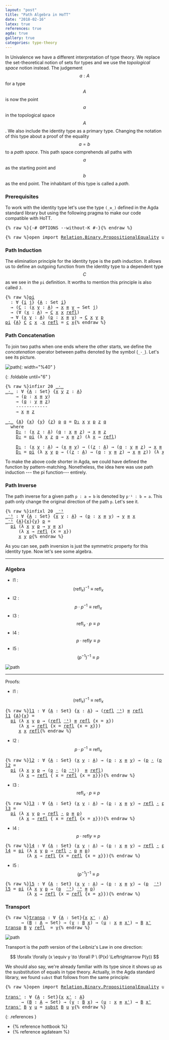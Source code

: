 ```yaml
---
layout: "post"
title: "Path Algebra in HoTT"
date: "2018-02-16"
latex: true
references: true
agda: true
gallery: true
categories: type-theory
---
```


In Univalence we have a different interpretation of type theory. We replace the
set-theoretical notion of sets for types and we use the *topological space*
notion instead. The judgement $$a : A$$ for a type $$A$$ is now the point $$a$$ in the
topological space $$A$$. We also include the identity type as a primary type.
Changing the notation of this type about a proof of the equality $$a = b$$ to a
*path space*. This path space comprehends all paths with $$a$$ as the starting
point and $$b$$ as the end point. The inhabitant of this type is called a *path*.

### Prerequisites

To work with the identity type let's use the type `(_≡_)` defined in
the Agda standard library but using the following pragma to make our code
compatible with HoTT.

<pre class="Agda">{% raw %}<a id="913" class="Symbol">{-#</a> <a id="917" class="Keyword">OPTIONS</a> <a id="925" class="Option">--without-K</a> <a id="937" class="Symbol">#-}</a>{% endraw %}</pre>

<pre class="Agda">{% raw %}<a id="966" class="Keyword">open</a> <a id="971" class="Keyword">import</a> <a id="978" href="https://agda.github.io/agda-stdlib/Relation.Binary.PropositionalEquality.html" class="Module">Relation.Binary.PropositionalEquality</a> <a id="1016" class="Keyword">using</a> <a id="1022" class="Symbol">(</a><a id="1023" href="https://agda.github.io/agda-stdlib/Agda.Builtin.Equality.html#83" class="Datatype Operator">_≡_</a><a id="1026" class="Symbol">;</a> <a id="1028" href="https://agda.github.io/agda-stdlib/Agda.Builtin.Equality.html#140" class="InductiveConstructor">refl</a><a id="1032" class="Symbol">)</a>{% endraw %}</pre>

### Path Induction

The elimination principle for the identity type is the path induction.
It allows us to define an outgoing function from the identity type to
a dependent type $$C$$ as we see in the `pi` definition. It worths to
mention this principle is also called `J`.

<pre class="Agda">{% raw %}<a id="pi"></a><a id="1334" href="{% endraw %}{{ site.baseurl }}{% link _posts/2018-02-16-path-algebra-hott.md %}{% raw %}#1334" class="Function">pi</a>
  <a id="1339" class="Symbol">:</a> <a id="1341" class="Symbol">∀</a> <a id="1343" class="Symbol">{</a><a id="1344" href="{% endraw %}{{ site.baseurl }}{% link _posts/2018-02-16-path-algebra-hott.md %}{% raw %}#1344" class="Bound">i</a> <a id="1346" href="{% endraw %}{{ site.baseurl }}{% link _posts/2018-02-16-path-algebra-hott.md %}{% raw %}#1346" class="Bound">j</a><a id="1347" class="Symbol">}</a> <a id="1349" class="Symbol">{</a><a id="1350" href="{% endraw %}{{ site.baseurl }}{% link _posts/2018-02-16-path-algebra-hott.md %}{% raw %}#1350" class="Bound">A</a> <a id="1352" class="Symbol">:</a> <a id="1354" class="PrimitiveType">Set</a> <a id="1358" href="{% endraw %}{{ site.baseurl }}{% link _posts/2018-02-16-path-algebra-hott.md %}{% raw %}#1344" class="Bound">i</a><a id="1359" class="Symbol">}</a>
  <a id="1363" class="Symbol">→</a> <a id="1365" class="Symbol">(</a><a id="1366" href="{% endraw %}{{ site.baseurl }}{% link _posts/2018-02-16-path-algebra-hott.md %}{% raw %}#1366" class="Bound">C</a> <a id="1368" class="Symbol">:</a> <a id="1370" class="Symbol">(</a><a id="1371" href="{% endraw %}{{ site.baseurl }}{% link _posts/2018-02-16-path-algebra-hott.md %}{% raw %}#1371" class="Bound">x</a> <a id="1373" href="{% endraw %}{{ site.baseurl }}{% link _posts/2018-02-16-path-algebra-hott.md %}{% raw %}#1373" class="Bound">y</a> <a id="1375" class="Symbol">:</a> <a id="1377" href="{% endraw %}{{ site.baseurl }}{% link _posts/2018-02-16-path-algebra-hott.md %}{% raw %}#1350" class="Bound">A</a><a id="1378" class="Symbol">)</a> <a id="1380" class="Symbol">→</a> <a id="1382" href="{% endraw %}{{ site.baseurl }}{% link _posts/2018-02-16-path-algebra-hott.md %}{% raw %}#1371" class="Bound">x</a> <a id="1384" href="https://agda.github.io/agda-stdlib/Agda.Builtin.Equality.html#83" class="Datatype Operator">≡</a> <a id="1386" href="{% endraw %}{{ site.baseurl }}{% link _posts/2018-02-16-path-algebra-hott.md %}{% raw %}#1373" class="Bound">y</a> <a id="1388" class="Symbol">→</a> <a id="1390" class="PrimitiveType">Set</a> <a id="1394" href="{% endraw %}{{ site.baseurl }}{% link _posts/2018-02-16-path-algebra-hott.md %}{% raw %}#1346" class="Bound">j</a><a id="1395" class="Symbol">)</a>
  <a id="1399" class="Symbol">→</a> <a id="1401" class="Symbol">(∀</a> <a id="1404" class="Symbol">(</a><a id="1405" href="{% endraw %}{{ site.baseurl }}{% link _posts/2018-02-16-path-algebra-hott.md %}{% raw %}#1405" class="Bound">x</a> <a id="1407" class="Symbol">:</a> <a id="1409" href="{% endraw %}{{ site.baseurl }}{% link _posts/2018-02-16-path-algebra-hott.md %}{% raw %}#1350" class="Bound">A</a><a id="1410" class="Symbol">)</a> <a id="1412" class="Symbol">→</a> <a id="1414" href="{% endraw %}{{ site.baseurl }}{% link _posts/2018-02-16-path-algebra-hott.md %}{% raw %}#1366" class="Bound">C</a> <a id="1416" href="{% endraw %}{{ site.baseurl }}{% link _posts/2018-02-16-path-algebra-hott.md %}{% raw %}#1405" class="Bound">x</a> <a id="1418" href="{% endraw %}{{ site.baseurl }}{% link _posts/2018-02-16-path-algebra-hott.md %}{% raw %}#1405" class="Bound">x</a> <a id="1420" href="https://agda.github.io/agda-stdlib/Agda.Builtin.Equality.html#140" class="InductiveConstructor">refl</a><a id="1424" class="Symbol">)</a>
  <a id="1428" class="Symbol">→</a> <a id="1430" class="Symbol">∀</a> <a id="1432" class="Symbol">(</a><a id="1433" href="{% endraw %}{{ site.baseurl }}{% link _posts/2018-02-16-path-algebra-hott.md %}{% raw %}#1433" class="Bound">x</a> <a id="1435" href="{% endraw %}{{ site.baseurl }}{% link _posts/2018-02-16-path-algebra-hott.md %}{% raw %}#1435" class="Bound">y</a> <a id="1437" class="Symbol">:</a> <a id="1439" href="{% endraw %}{{ site.baseurl }}{% link _posts/2018-02-16-path-algebra-hott.md %}{% raw %}#1350" class="Bound">A</a><a id="1440" class="Symbol">)</a> <a id="1442" class="Symbol">(</a><a id="1443" href="{% endraw %}{{ site.baseurl }}{% link _posts/2018-02-16-path-algebra-hott.md %}{% raw %}#1443" class="Bound">p</a> <a id="1445" class="Symbol">:</a> <a id="1447" href="{% endraw %}{{ site.baseurl }}{% link _posts/2018-02-16-path-algebra-hott.md %}{% raw %}#1433" class="Bound">x</a> <a id="1449" href="https://agda.github.io/agda-stdlib/Agda.Builtin.Equality.html#83" class="Datatype Operator">≡</a> <a id="1451" href="{% endraw %}{{ site.baseurl }}{% link _posts/2018-02-16-path-algebra-hott.md %}{% raw %}#1435" class="Bound">y</a><a id="1452" class="Symbol">)</a> <a id="1454" class="Symbol">→</a> <a id="1456" href="{% endraw %}{{ site.baseurl }}{% link _posts/2018-02-16-path-algebra-hott.md %}{% raw %}#1366" class="Bound">C</a> <a id="1458" href="{% endraw %}{{ site.baseurl }}{% link _posts/2018-02-16-path-algebra-hott.md %}{% raw %}#1433" class="Bound">x</a> <a id="1460" href="{% endraw %}{{ site.baseurl }}{% link _posts/2018-02-16-path-algebra-hott.md %}{% raw %}#1435" class="Bound">y</a> <a id="1462" href="{% endraw %}{{ site.baseurl }}{% link _posts/2018-02-16-path-algebra-hott.md %}{% raw %}#1443" class="Bound">p</a>
<a id="1464" href="{% endraw %}{{ site.baseurl }}{% link _posts/2018-02-16-path-algebra-hott.md %}{% raw %}#1334" class="Function">pi</a> <a id="1467" class="Symbol">{</a><a id="1468" href="{% endraw %}{{ site.baseurl }}{% link _posts/2018-02-16-path-algebra-hott.md %}{% raw %}#1468" class="Bound">A</a><a id="1469" class="Symbol">}</a> <a id="1471" href="{% endraw %}{{ site.baseurl }}{% link _posts/2018-02-16-path-algebra-hott.md %}{% raw %}#1471" class="Bound">C</a> <a id="1473" href="{% endraw %}{{ site.baseurl }}{% link _posts/2018-02-16-path-algebra-hott.md %}{% raw %}#1473" class="Bound">c</a> <a id="1475" href="{% endraw %}{{ site.baseurl }}{% link _posts/2018-02-16-path-algebra-hott.md %}{% raw %}#1475" class="Bound">x</a> <a id="1477" class="DottedPattern Symbol">.</a><a id="1478" href="{% endraw %}{{ site.baseurl }}{% link _posts/2018-02-16-path-algebra-hott.md %}{% raw %}#1475" class="DottedPattern Bound">x</a> <a id="1480" href="https://agda.github.io/agda-stdlib/Agda.Builtin.Equality.html#140" class="InductiveConstructor">refl</a> <a id="1485" class="Symbol">=</a> <a id="1487" href="{% endraw %}{{ site.baseurl }}{% link _posts/2018-02-16-path-algebra-hott.md %}{% raw %}#1473" class="Bound">c</a> <a id="1489" href="{% endraw %}{{ site.baseurl }}{% link _posts/2018-02-16-path-algebra-hott.md %}{% raw %}#1475" class="Bound">x</a>{% endraw %}</pre>

### Path Concatenation

To join two paths when one ends where the other starts, we
define the _concatenation_ operator between paths denoted by the symbol (`_·_`).
Let's see its picture.

![path](/assets/ipe-images/path-concatenation.png){: width="%40" }

{: .foldable until="6"  }
<pre class="Agda">{% raw %}<a id="1798" class="Keyword">infixr</a> <a id="1805" class="Number">20</a> <a id="1808" href="{% endraw %}{{ site.baseurl }}{% link _posts/2018-02-16-path-algebra-hott.md %}{% raw %}#1812" class="Function Operator">_·_</a>
<a id="_·_"></a><a id="1812" href="{% endraw %}{{ site.baseurl }}{% link _posts/2018-02-16-path-algebra-hott.md %}{% raw %}#1812" class="Function Operator">_·_</a> <a id="1816" class="Symbol">:</a> <a id="1818" class="Symbol">∀</a> <a id="1820" class="Symbol">{</a><a id="1821" href="{% endraw %}{{ site.baseurl }}{% link _posts/2018-02-16-path-algebra-hott.md %}{% raw %}#1821" class="Bound">A</a> <a id="1823" class="Symbol">:</a> <a id="1825" class="PrimitiveType">Set</a><a id="1828" class="Symbol">}</a> <a id="1830" class="Symbol">{</a><a id="1831" href="{% endraw %}{{ site.baseurl }}{% link _posts/2018-02-16-path-algebra-hott.md %}{% raw %}#1831" class="Bound">x</a> <a id="1833" href="{% endraw %}{{ site.baseurl }}{% link _posts/2018-02-16-path-algebra-hott.md %}{% raw %}#1833" class="Bound">y</a> <a id="1835" href="{% endraw %}{{ site.baseurl }}{% link _posts/2018-02-16-path-algebra-hott.md %}{% raw %}#1835" class="Bound">z</a> <a id="1837" class="Symbol">:</a> <a id="1839" href="{% endraw %}{{ site.baseurl }}{% link _posts/2018-02-16-path-algebra-hott.md %}{% raw %}#1821" class="Bound">A</a><a id="1840" class="Symbol">}</a>
    <a id="1846" class="Symbol">→</a> <a id="1848" class="Symbol">(</a><a id="1849" href="{% endraw %}{{ site.baseurl }}{% link _posts/2018-02-16-path-algebra-hott.md %}{% raw %}#1849" class="Bound">p</a> <a id="1851" class="Symbol">:</a> <a id="1853" href="{% endraw %}{{ site.baseurl }}{% link _posts/2018-02-16-path-algebra-hott.md %}{% raw %}#1831" class="Bound">x</a> <a id="1855" href="https://agda.github.io/agda-stdlib/Agda.Builtin.Equality.html#83" class="Datatype Operator">≡</a> <a id="1857" href="{% endraw %}{{ site.baseurl }}{% link _posts/2018-02-16-path-algebra-hott.md %}{% raw %}#1833" class="Bound">y</a><a id="1858" class="Symbol">)</a>
    <a id="1864" class="Symbol">→</a> <a id="1866" class="Symbol">(</a><a id="1867" href="{% endraw %}{{ site.baseurl }}{% link _posts/2018-02-16-path-algebra-hott.md %}{% raw %}#1867" class="Bound">q</a> <a id="1869" class="Symbol">:</a> <a id="1871" href="{% endraw %}{{ site.baseurl }}{% link _posts/2018-02-16-path-algebra-hott.md %}{% raw %}#1833" class="Bound">y</a> <a id="1873" href="https://agda.github.io/agda-stdlib/Agda.Builtin.Equality.html#83" class="Datatype Operator">≡</a> <a id="1875" href="{% endraw %}{{ site.baseurl }}{% link _posts/2018-02-16-path-algebra-hott.md %}{% raw %}#1835" class="Bound">z</a><a id="1876" class="Symbol">)</a>
    <a id="1882" class="Comment">------------</a>
    <a id="1899" class="Symbol">→</a> <a id="1901" href="{% endraw %}{{ site.baseurl }}{% link _posts/2018-02-16-path-algebra-hott.md %}{% raw %}#1831" class="Bound">x</a> <a id="1903" href="https://agda.github.io/agda-stdlib/Agda.Builtin.Equality.html#83" class="Datatype Operator">≡</a> <a id="1905" href="{% endraw %}{{ site.baseurl }}{% link _posts/2018-02-16-path-algebra-hott.md %}{% raw %}#1835" class="Bound">z</a>

<a id="1908" href="{% endraw %}{{ site.baseurl }}{% link _posts/2018-02-16-path-algebra-hott.md %}{% raw %}#1812" class="Function Operator">_·_</a> <a id="1912" class="Symbol">{</a><a id="1913" href="{% endraw %}{{ site.baseurl }}{% link _posts/2018-02-16-path-algebra-hott.md %}{% raw %}#1913" class="Bound">A</a><a id="1914" class="Symbol">}</a> <a id="1916" class="Symbol">{</a><a id="1917" href="{% endraw %}{{ site.baseurl }}{% link _posts/2018-02-16-path-algebra-hott.md %}{% raw %}#1917" class="Bound">x</a><a id="1918" class="Symbol">}</a> <a id="1920" class="Symbol">{</a><a id="1921" href="{% endraw %}{{ site.baseurl }}{% link _posts/2018-02-16-path-algebra-hott.md %}{% raw %}#1921" class="Bound">y</a><a id="1922" class="Symbol">}</a> <a id="1924" class="Symbol">{</a><a id="1925" href="{% endraw %}{{ site.baseurl }}{% link _posts/2018-02-16-path-algebra-hott.md %}{% raw %}#1925" class="Bound">z</a><a id="1926" class="Symbol">}</a> <a id="1928" href="{% endraw %}{{ site.baseurl }}{% link _posts/2018-02-16-path-algebra-hott.md %}{% raw %}#1928" class="Bound">p</a> <a id="1930" href="{% endraw %}{{ site.baseurl }}{% link _posts/2018-02-16-path-algebra-hott.md %}{% raw %}#1930" class="Bound">q</a> <a id="1932" class="Symbol">=</a> <a id="1934" href="{% endraw %}{{ site.baseurl }}{% link _posts/2018-02-16-path-algebra-hott.md %}{% raw %}#2042" class="Function">D₁</a> <a id="1937" href="{% endraw %}{{ site.baseurl }}{% link _posts/2018-02-16-path-algebra-hott.md %}{% raw %}#1917" class="Bound">x</a> <a id="1939" href="{% endraw %}{{ site.baseurl }}{% link _posts/2018-02-16-path-algebra-hott.md %}{% raw %}#1921" class="Bound">y</a> <a id="1941" href="{% endraw %}{{ site.baseurl }}{% link _posts/2018-02-16-path-algebra-hott.md %}{% raw %}#1928" class="Bound">p</a> <a id="1943" href="{% endraw %}{{ site.baseurl }}{% link _posts/2018-02-16-path-algebra-hott.md %}{% raw %}#1925" class="Bound">z</a> <a id="1945" href="{% endraw %}{{ site.baseurl }}{% link _posts/2018-02-16-path-algebra-hott.md %}{% raw %}#1930" class="Bound">q</a>
  <a id="1949" class="Keyword">where</a>
    <a id="1959" href="{% endraw %}{{ site.baseurl }}{% link _posts/2018-02-16-path-algebra-hott.md %}{% raw %}#1959" class="Function">D₂</a> <a id="1962" class="Symbol">:</a> <a id="1964" class="Symbol">(</a><a id="1965" href="{% endraw %}{{ site.baseurl }}{% link _posts/2018-02-16-path-algebra-hott.md %}{% raw %}#1965" class="Bound">x</a> <a id="1967" href="{% endraw %}{{ site.baseurl }}{% link _posts/2018-02-16-path-algebra-hott.md %}{% raw %}#1967" class="Bound">z</a> <a id="1969" class="Symbol">:</a> <a id="1971" href="{% endraw %}{{ site.baseurl }}{% link _posts/2018-02-16-path-algebra-hott.md %}{% raw %}#1913" class="Bound">A</a><a id="1972" class="Symbol">)</a> <a id="1974" class="Symbol">(</a><a id="1975" href="{% endraw %}{{ site.baseurl }}{% link _posts/2018-02-16-path-algebra-hott.md %}{% raw %}#1975" class="Bound">q</a> <a id="1977" class="Symbol">:</a> <a id="1979" href="{% endraw %}{{ site.baseurl }}{% link _posts/2018-02-16-path-algebra-hott.md %}{% raw %}#1965" class="Bound">x</a> <a id="1981" href="https://agda.github.io/agda-stdlib/Agda.Builtin.Equality.html#83" class="Datatype Operator">≡</a> <a id="1983" href="{% endraw %}{{ site.baseurl }}{% link _posts/2018-02-16-path-algebra-hott.md %}{% raw %}#1967" class="Bound">z</a><a id="1984" class="Symbol">)</a> <a id="1986" class="Symbol">→</a> <a id="1988" href="{% endraw %}{{ site.baseurl }}{% link _posts/2018-02-16-path-algebra-hott.md %}{% raw %}#1965" class="Bound">x</a> <a id="1990" href="https://agda.github.io/agda-stdlib/Agda.Builtin.Equality.html#83" class="Datatype Operator">≡</a> <a id="1992" href="{% endraw %}{{ site.baseurl }}{% link _posts/2018-02-16-path-algebra-hott.md %}{% raw %}#1967" class="Bound">z</a>
    <a id="1998" href="{% endraw %}{{ site.baseurl }}{% link _posts/2018-02-16-path-algebra-hott.md %}{% raw %}#1959" class="Function">D₂</a> <a id="2001" class="Symbol">=</a> <a id="2003" href="{% endraw %}{{ site.baseurl }}{% link _posts/2018-02-16-path-algebra-hott.md %}{% raw %}#1334" class="Function">pi</a> <a id="2006" class="Symbol">(λ</a> <a id="2009" href="{% endraw %}{{ site.baseurl }}{% link _posts/2018-02-16-path-algebra-hott.md %}{% raw %}#2009" class="Bound">x</a> <a id="2011" href="{% endraw %}{{ site.baseurl }}{% link _posts/2018-02-16-path-algebra-hott.md %}{% raw %}#2011" class="Bound">z</a> <a id="2013" href="{% endraw %}{{ site.baseurl }}{% link _posts/2018-02-16-path-algebra-hott.md %}{% raw %}#2013" class="Bound">q</a> <a id="2015" class="Symbol">→</a> <a id="2017" href="{% endraw %}{{ site.baseurl }}{% link _posts/2018-02-16-path-algebra-hott.md %}{% raw %}#2009" class="Bound">x</a> <a id="2019" href="https://agda.github.io/agda-stdlib/Agda.Builtin.Equality.html#83" class="Datatype Operator">≡</a> <a id="2021" href="{% endraw %}{{ site.baseurl }}{% link _posts/2018-02-16-path-algebra-hott.md %}{% raw %}#2011" class="Bound">z</a><a id="2022" class="Symbol">)</a> <a id="2024" class="Symbol">(λ</a> <a id="2027" href="{% endraw %}{{ site.baseurl }}{% link _posts/2018-02-16-path-algebra-hott.md %}{% raw %}#2027" class="Bound">x</a> <a id="2029" class="Symbol">→</a> <a id="2031" href="https://agda.github.io/agda-stdlib/Agda.Builtin.Equality.html#140" class="InductiveConstructor">refl</a><a id="2035" class="Symbol">)</a>

    <a id="2042" href="{% endraw %}{{ site.baseurl }}{% link _posts/2018-02-16-path-algebra-hott.md %}{% raw %}#2042" class="Function">D₁</a> <a id="2045" class="Symbol">:</a> <a id="2047" class="Symbol">(</a><a id="2048" href="{% endraw %}{{ site.baseurl }}{% link _posts/2018-02-16-path-algebra-hott.md %}{% raw %}#2048" class="Bound">x</a> <a id="2050" href="{% endraw %}{{ site.baseurl }}{% link _posts/2018-02-16-path-algebra-hott.md %}{% raw %}#2050" class="Bound">y</a> <a id="2052" class="Symbol">:</a> <a id="2054" href="{% endraw %}{{ site.baseurl }}{% link _posts/2018-02-16-path-algebra-hott.md %}{% raw %}#1913" class="Bound">A</a><a id="2055" class="Symbol">)</a> <a id="2057" class="Symbol">→</a> <a id="2059" class="Symbol">(</a><a id="2060" href="{% endraw %}{{ site.baseurl }}{% link _posts/2018-02-16-path-algebra-hott.md %}{% raw %}#2048" class="Bound">x</a> <a id="2062" href="https://agda.github.io/agda-stdlib/Agda.Builtin.Equality.html#83" class="Datatype Operator">≡</a> <a id="2064" href="{% endraw %}{{ site.baseurl }}{% link _posts/2018-02-16-path-algebra-hott.md %}{% raw %}#2050" class="Bound">y</a><a id="2065" class="Symbol">)</a> <a id="2067" class="Symbol">→</a> <a id="2069" class="Symbol">((</a><a id="2071" href="{% endraw %}{{ site.baseurl }}{% link _posts/2018-02-16-path-algebra-hott.md %}{% raw %}#2071" class="Bound">z</a> <a id="2073" class="Symbol">:</a> <a id="2075" href="{% endraw %}{{ site.baseurl }}{% link _posts/2018-02-16-path-algebra-hott.md %}{% raw %}#1913" class="Bound">A</a><a id="2076" class="Symbol">)</a> <a id="2078" class="Symbol">→</a> <a id="2080" class="Symbol">(</a><a id="2081" href="{% endraw %}{{ site.baseurl }}{% link _posts/2018-02-16-path-algebra-hott.md %}{% raw %}#2081" class="Bound">q</a> <a id="2083" class="Symbol">:</a> <a id="2085" href="{% endraw %}{{ site.baseurl }}{% link _posts/2018-02-16-path-algebra-hott.md %}{% raw %}#2050" class="Bound">y</a> <a id="2087" href="https://agda.github.io/agda-stdlib/Agda.Builtin.Equality.html#83" class="Datatype Operator">≡</a> <a id="2089" href="{% endraw %}{{ site.baseurl }}{% link _posts/2018-02-16-path-algebra-hott.md %}{% raw %}#2071" class="Bound">z</a><a id="2090" class="Symbol">)</a> <a id="2092" class="Symbol">→</a> <a id="2094" href="{% endraw %}{{ site.baseurl }}{% link _posts/2018-02-16-path-algebra-hott.md %}{% raw %}#2048" class="Bound">x</a> <a id="2096" href="https://agda.github.io/agda-stdlib/Agda.Builtin.Equality.html#83" class="Datatype Operator">≡</a> <a id="2098" href="{% endraw %}{{ site.baseurl }}{% link _posts/2018-02-16-path-algebra-hott.md %}{% raw %}#2071" class="Bound">z</a><a id="2099" class="Symbol">)</a>
    <a id="2105" href="{% endraw %}{{ site.baseurl }}{% link _posts/2018-02-16-path-algebra-hott.md %}{% raw %}#2042" class="Function">D₁</a> <a id="2108" class="Symbol">=</a> <a id="2110" href="{% endraw %}{{ site.baseurl }}{% link _posts/2018-02-16-path-algebra-hott.md %}{% raw %}#1334" class="Function">pi</a> <a id="2113" class="Symbol">(λ</a> <a id="2116" href="{% endraw %}{{ site.baseurl }}{% link _posts/2018-02-16-path-algebra-hott.md %}{% raw %}#2116" class="Bound">x</a> <a id="2118" href="{% endraw %}{{ site.baseurl }}{% link _posts/2018-02-16-path-algebra-hott.md %}{% raw %}#2118" class="Bound">y</a> <a id="2120" href="{% endraw %}{{ site.baseurl }}{% link _posts/2018-02-16-path-algebra-hott.md %}{% raw %}#2120" class="Bound">p</a> <a id="2122" class="Symbol">→</a> <a id="2124" class="Symbol">((</a><a id="2126" href="{% endraw %}{{ site.baseurl }}{% link _posts/2018-02-16-path-algebra-hott.md %}{% raw %}#2126" class="Bound">z</a> <a id="2128" class="Symbol">:</a> <a id="2130" href="{% endraw %}{{ site.baseurl }}{% link _posts/2018-02-16-path-algebra-hott.md %}{% raw %}#1913" class="Bound">A</a><a id="2131" class="Symbol">)</a> <a id="2133" class="Symbol">→</a> <a id="2135" class="Symbol">(</a><a id="2136" href="{% endraw %}{{ site.baseurl }}{% link _posts/2018-02-16-path-algebra-hott.md %}{% raw %}#2136" class="Bound">q</a> <a id="2138" class="Symbol">:</a> <a id="2140" href="{% endraw %}{{ site.baseurl }}{% link _posts/2018-02-16-path-algebra-hott.md %}{% raw %}#2118" class="Bound">y</a> <a id="2142" href="https://agda.github.io/agda-stdlib/Agda.Builtin.Equality.html#83" class="Datatype Operator">≡</a> <a id="2144" href="{% endraw %}{{ site.baseurl }}{% link _posts/2018-02-16-path-algebra-hott.md %}{% raw %}#2126" class="Bound">z</a><a id="2145" class="Symbol">)</a> <a id="2147" class="Symbol">→</a> <a id="2149" href="{% endraw %}{{ site.baseurl }}{% link _posts/2018-02-16-path-algebra-hott.md %}{% raw %}#2116" class="Bound">x</a> <a id="2151" href="https://agda.github.io/agda-stdlib/Agda.Builtin.Equality.html#83" class="Datatype Operator">≡</a> <a id="2153" href="{% endraw %}{{ site.baseurl }}{% link _posts/2018-02-16-path-algebra-hott.md %}{% raw %}#2126" class="Bound">z</a><a id="2154" class="Symbol">))</a> <a id="2157" class="Symbol">(λ</a> <a id="2160" href="{% endraw %}{{ site.baseurl }}{% link _posts/2018-02-16-path-algebra-hott.md %}{% raw %}#2160" class="Bound">x</a> <a id="2162" class="Symbol">→</a> <a id="2164" href="{% endraw %}{{ site.baseurl }}{% link _posts/2018-02-16-path-algebra-hott.md %}{% raw %}#1959" class="Function">D₂</a> <a id="2167" href="{% endraw %}{{ site.baseurl }}{% link _posts/2018-02-16-path-algebra-hott.md %}{% raw %}#2160" class="Bound">x</a><a id="2168" class="Symbol">)</a>{% endraw %}</pre>

To make the above code shorter in Agda, we could have defined the function by
pattern-matching. Nonetheless, the idea here was use path induction --- the pi
function--- entirely.

### Path Inverse

The path inverse for a given path `p : a = b` is denoted by `p⁻¹ : b = a`.
This path only change the original direction of the path `p`. Let's see it.

<pre class="Agda">{% raw %}<a id="2545" class="Keyword">infixl</a> <a id="2552" class="Number">20</a> <a id="2555" href="{% endraw %}{{ site.baseurl }}{% link _posts/2018-02-16-path-algebra-hott.md %}{% raw %}#2559" class="Function Operator">_⁻¹</a>
<a id="_⁻¹"></a><a id="2559" href="{% endraw %}{{ site.baseurl }}{% link _posts/2018-02-16-path-algebra-hott.md %}{% raw %}#2559" class="Function Operator">_⁻¹</a> <a id="2563" class="Symbol">:</a> <a id="2565" class="Symbol">∀</a> <a id="2567" class="Symbol">{</a><a id="2568" href="{% endraw %}{{ site.baseurl }}{% link _posts/2018-02-16-path-algebra-hott.md %}{% raw %}#2568" class="Bound">A</a> <a id="2570" class="Symbol">:</a> <a id="2572" class="PrimitiveType">Set</a><a id="2575" class="Symbol">}</a> <a id="2577" class="Symbol">{</a><a id="2578" href="{% endraw %}{{ site.baseurl }}{% link _posts/2018-02-16-path-algebra-hott.md %}{% raw %}#2578" class="Bound">x</a> <a id="2580" href="{% endraw %}{{ site.baseurl }}{% link _posts/2018-02-16-path-algebra-hott.md %}{% raw %}#2580" class="Bound">y</a> <a id="2582" class="Symbol">:</a> <a id="2584" href="{% endraw %}{{ site.baseurl }}{% link _posts/2018-02-16-path-algebra-hott.md %}{% raw %}#2568" class="Bound">A</a><a id="2585" class="Symbol">}</a> <a id="2587" class="Symbol">→</a> <a id="2589" class="Symbol">(</a><a id="2590" href="{% endraw %}{{ site.baseurl }}{% link _posts/2018-02-16-path-algebra-hott.md %}{% raw %}#2590" class="Bound">p</a> <a id="2592" class="Symbol">:</a> <a id="2594" href="{% endraw %}{{ site.baseurl }}{% link _posts/2018-02-16-path-algebra-hott.md %}{% raw %}#2578" class="Bound">x</a> <a id="2596" href="https://agda.github.io/agda-stdlib/Agda.Builtin.Equality.html#83" class="Datatype Operator">≡</a> <a id="2598" href="{% endraw %}{{ site.baseurl }}{% link _posts/2018-02-16-path-algebra-hott.md %}{% raw %}#2580" class="Bound">y</a><a id="2599" class="Symbol">)</a> <a id="2601" class="Symbol">→</a> <a id="2603" href="{% endraw %}{{ site.baseurl }}{% link _posts/2018-02-16-path-algebra-hott.md %}{% raw %}#2580" class="Bound">y</a> <a id="2605" href="https://agda.github.io/agda-stdlib/Agda.Builtin.Equality.html#83" class="Datatype Operator">≡</a> <a id="2607" href="{% endraw %}{{ site.baseurl }}{% link _posts/2018-02-16-path-algebra-hott.md %}{% raw %}#2578" class="Bound">x</a>
<a id="2609" href="{% endraw %}{{ site.baseurl }}{% link _posts/2018-02-16-path-algebra-hott.md %}{% raw %}#2559" class="Function Operator">_⁻¹</a> <a id="2613" class="Symbol">{</a><a id="2614" href="{% endraw %}{{ site.baseurl }}{% link _posts/2018-02-16-path-algebra-hott.md %}{% raw %}#2614" class="Bound">A</a><a id="2615" class="Symbol">}{</a><a id="2617" href="{% endraw %}{{ site.baseurl }}{% link _posts/2018-02-16-path-algebra-hott.md %}{% raw %}#2617" class="Bound">x</a><a id="2618" class="Symbol">}{</a><a id="2620" href="{% endraw %}{{ site.baseurl }}{% link _posts/2018-02-16-path-algebra-hott.md %}{% raw %}#2620" class="Bound">y</a><a id="2621" class="Symbol">}</a> <a id="2623" href="{% endraw %}{{ site.baseurl }}{% link _posts/2018-02-16-path-algebra-hott.md %}{% raw %}#2623" class="Bound">p</a> <a id="2625" class="Symbol">=</a>
  <a id="2629" href="{% endraw %}{{ site.baseurl }}{% link _posts/2018-02-16-path-algebra-hott.md %}{% raw %}#1334" class="Function">pi</a> <a id="2632" class="Symbol">(λ</a> <a id="2635" href="{% endraw %}{{ site.baseurl }}{% link _posts/2018-02-16-path-algebra-hott.md %}{% raw %}#2635" class="Bound">x</a> <a id="2637" href="{% endraw %}{{ site.baseurl }}{% link _posts/2018-02-16-path-algebra-hott.md %}{% raw %}#2637" class="Bound">y</a> <a id="2639" href="{% endraw %}{{ site.baseurl }}{% link _posts/2018-02-16-path-algebra-hott.md %}{% raw %}#2639" class="Bound">p</a> <a id="2641" class="Symbol">→</a> <a id="2643" href="{% endraw %}{{ site.baseurl }}{% link _posts/2018-02-16-path-algebra-hott.md %}{% raw %}#2637" class="Bound">y</a> <a id="2645" href="https://agda.github.io/agda-stdlib/Agda.Builtin.Equality.html#83" class="Datatype Operator">≡</a> <a id="2647" href="{% endraw %}{{ site.baseurl }}{% link _posts/2018-02-16-path-algebra-hott.md %}{% raw %}#2635" class="Bound">x</a><a id="2648" class="Symbol">)</a>
     <a id="2655" class="Symbol">(λ</a> <a id="2658" href="{% endraw %}{{ site.baseurl }}{% link _posts/2018-02-16-path-algebra-hott.md %}{% raw %}#2658" class="Bound">x</a> <a id="2660" class="Symbol">→</a> <a id="2662" href="https://agda.github.io/agda-stdlib/Agda.Builtin.Equality.html#140" class="InductiveConstructor">refl</a> <a id="2667" class="Symbol">{</a><a id="2668" class="Argument">x</a> <a id="2670" class="Symbol">=</a> <a id="2672" href="{% endraw %}{{ site.baseurl }}{% link _posts/2018-02-16-path-algebra-hott.md %}{% raw %}#2658" class="Bound">x</a><a id="2673" class="Symbol">})</a>
     <a id="2681" href="{% endraw %}{{ site.baseurl }}{% link _posts/2018-02-16-path-algebra-hott.md %}{% raw %}#2617" class="Bound">x</a> <a id="2683" href="{% endraw %}{{ site.baseurl }}{% link _posts/2018-02-16-path-algebra-hott.md %}{% raw %}#2620" class="Bound">y</a> <a id="2685" href="{% endraw %}{{ site.baseurl }}{% link _posts/2018-02-16-path-algebra-hott.md %}{% raw %}#2623" class="Bound">p</a>{% endraw %}</pre>

As you can see, path inversion is just the symmetric property for this
identity type. Now let's see some algebra.

-----------------------------------------------------------------------------

### Algebra

+ l1 : $$(\mathsf{refl}_{x})^{-1} \equiv \mathsf{refl}_{x}$$
+ l2 : $$p \cdot p^{-1} \equiv \mathsf{refl}_{x}$$
+ l3 : $$\mathsf{refl}_{x} \cdot p \equiv p$$
+ l4 : $$p \cdot \mathsf{refl} y \equiv p$$
+ l5 : $$ (p ^{-1})^{-1} \equiv p$$

![path](/assets/ipe-images/path-algebra.png)

-----------------------------------------------------------------------------

Proofs:

+ l1 : $$(\mathsf{refl}_{x})^{-1} \equiv \mathsf{refl}_{x}$$
<pre class="Agda">{% raw %}<a id="l1"></a><a id="3353" href="{% endraw %}{{ site.baseurl }}{% link _posts/2018-02-16-path-algebra-hott.md %}{% raw %}#3353" class="Function">l1</a> <a id="3356" class="Symbol">:</a> <a id="3358" class="Symbol">∀</a> <a id="3360" class="Symbol">{</a><a id="3361" href="{% endraw %}{{ site.baseurl }}{% link _posts/2018-02-16-path-algebra-hott.md %}{% raw %}#3361" class="Bound">A</a> <a id="3363" class="Symbol">:</a> <a id="3365" class="PrimitiveType">Set</a><a id="3368" class="Symbol">}</a> <a id="3370" class="Symbol">{</a><a id="3371" href="{% endraw %}{{ site.baseurl }}{% link _posts/2018-02-16-path-algebra-hott.md %}{% raw %}#3371" class="Bound">x</a> <a id="3373" class="Symbol">:</a> <a id="3375" href="{% endraw %}{{ site.baseurl }}{% link _posts/2018-02-16-path-algebra-hott.md %}{% raw %}#3361" class="Bound">A</a><a id="3376" class="Symbol">}</a> <a id="3378" class="Symbol">→</a> <a id="3380" class="Symbol">(</a><a id="3381" href="https://agda.github.io/agda-stdlib/Agda.Builtin.Equality.html#140" class="InductiveConstructor">refl</a> <a id="3386" href="{% endraw %}{{ site.baseurl }}{% link _posts/2018-02-16-path-algebra-hott.md %}{% raw %}#2559" class="Function Operator">⁻¹</a><a id="3388" class="Symbol">)</a> <a id="3390" href="https://agda.github.io/agda-stdlib/Agda.Builtin.Equality.html#83" class="Datatype Operator">≡</a> <a id="3392" href="https://agda.github.io/agda-stdlib/Agda.Builtin.Equality.html#140" class="InductiveConstructor">refl</a>
<a id="3397" href="{% endraw %}{{ site.baseurl }}{% link _posts/2018-02-16-path-algebra-hott.md %}{% raw %}#3353" class="Function">l1</a> <a id="3400" class="Symbol">{</a><a id="3401" href="{% endraw %}{{ site.baseurl }}{% link _posts/2018-02-16-path-algebra-hott.md %}{% raw %}#3401" class="Bound">A</a><a id="3402" class="Symbol">}{</a><a id="3404" href="{% endraw %}{{ site.baseurl }}{% link _posts/2018-02-16-path-algebra-hott.md %}{% raw %}#3404" class="Bound">x</a><a id="3405" class="Symbol">}</a> <a id="3407" class="Symbol">=</a>
  <a id="3411" href="{% endraw %}{{ site.baseurl }}{% link _posts/2018-02-16-path-algebra-hott.md %}{% raw %}#1334" class="Function">pi</a> <a id="3414" class="Symbol">(λ</a> <a id="3417" href="{% endraw %}{{ site.baseurl }}{% link _posts/2018-02-16-path-algebra-hott.md %}{% raw %}#3417" class="Bound">x</a> <a id="3419" href="{% endraw %}{{ site.baseurl }}{% link _posts/2018-02-16-path-algebra-hott.md %}{% raw %}#3419" class="Bound">y</a> <a id="3421" href="{% endraw %}{{ site.baseurl }}{% link _posts/2018-02-16-path-algebra-hott.md %}{% raw %}#3421" class="Bound">p</a> <a id="3423" class="Symbol">→</a> <a id="3425" class="Symbol">(</a><a id="3426" href="https://agda.github.io/agda-stdlib/Agda.Builtin.Equality.html#140" class="InductiveConstructor">refl</a> <a id="3431" href="{% endraw %}{{ site.baseurl }}{% link _posts/2018-02-16-path-algebra-hott.md %}{% raw %}#2559" class="Function Operator">⁻¹</a><a id="3433" class="Symbol">)</a> <a id="3435" href="https://agda.github.io/agda-stdlib/Agda.Builtin.Equality.html#83" class="Datatype Operator">≡</a> <a id="3437" href="https://agda.github.io/agda-stdlib/Agda.Builtin.Equality.html#140" class="InductiveConstructor">refl</a> <a id="3442" class="Symbol">{</a><a id="3443" class="Argument">x</a> <a id="3445" class="Symbol">=</a> <a id="3447" href="{% endraw %}{{ site.baseurl }}{% link _posts/2018-02-16-path-algebra-hott.md %}{% raw %}#3417" class="Bound">x</a><a id="3448" class="Symbol">})</a>
     <a id="3456" class="Symbol">(λ</a> <a id="3459" href="{% endraw %}{{ site.baseurl }}{% link _posts/2018-02-16-path-algebra-hott.md %}{% raw %}#3459" class="Bound">x</a> <a id="3461" class="Symbol">→</a> <a id="3463" href="https://agda.github.io/agda-stdlib/Agda.Builtin.Equality.html#140" class="InductiveConstructor">refl</a> <a id="3468" class="Symbol">{</a><a id="3469" class="Argument">x</a> <a id="3471" class="Symbol">=</a> <a id="3473" href="https://agda.github.io/agda-stdlib/Agda.Builtin.Equality.html#140" class="InductiveConstructor">refl</a> <a id="3478" class="Symbol">{</a><a id="3479" class="Argument">x</a> <a id="3481" class="Symbol">=</a> <a id="3483" href="{% endraw %}{{ site.baseurl }}{% link _posts/2018-02-16-path-algebra-hott.md %}{% raw %}#3459" class="Bound">x</a><a id="3484" class="Symbol">}})</a>
     <a id="3493" href="{% endraw %}{{ site.baseurl }}{% link _posts/2018-02-16-path-algebra-hott.md %}{% raw %}#3404" class="Bound">x</a> <a id="3495" href="{% endraw %}{{ site.baseurl }}{% link _posts/2018-02-16-path-algebra-hott.md %}{% raw %}#3404" class="Bound">x</a> <a id="3497" href="https://agda.github.io/agda-stdlib/Agda.Builtin.Equality.html#140" class="InductiveConstructor">refl</a>{% endraw %}</pre>

+ l2 : $$p \cdot p^{-1} \equiv \mathsf{refl}_{x}$$

<pre class="Agda">{% raw %}<a id="l2"></a><a id="3579" href="{% endraw %}{{ site.baseurl }}{% link _posts/2018-02-16-path-algebra-hott.md %}{% raw %}#3579" class="Function">l2</a> <a id="3582" class="Symbol">:</a> <a id="3584" class="Symbol">∀</a> <a id="3586" class="Symbol">{</a><a id="3587" href="{% endraw %}{{ site.baseurl }}{% link _posts/2018-02-16-path-algebra-hott.md %}{% raw %}#3587" class="Bound">A</a> <a id="3589" class="Symbol">:</a> <a id="3591" class="PrimitiveType">Set</a><a id="3594" class="Symbol">}</a> <a id="3596" class="Symbol">(</a><a id="3597" href="{% endraw %}{{ site.baseurl }}{% link _posts/2018-02-16-path-algebra-hott.md %}{% raw %}#3597" class="Bound">x</a> <a id="3599" href="{% endraw %}{{ site.baseurl }}{% link _posts/2018-02-16-path-algebra-hott.md %}{% raw %}#3599" class="Bound">y</a> <a id="3601" class="Symbol">:</a> <a id="3603" href="{% endraw %}{{ site.baseurl }}{% link _posts/2018-02-16-path-algebra-hott.md %}{% raw %}#3587" class="Bound">A</a><a id="3604" class="Symbol">)</a> <a id="3606" class="Symbol">→</a> <a id="3608" class="Symbol">(</a><a id="3609" href="{% endraw %}{{ site.baseurl }}{% link _posts/2018-02-16-path-algebra-hott.md %}{% raw %}#3609" class="Bound">p</a> <a id="3611" class="Symbol">:</a> <a id="3613" href="{% endraw %}{{ site.baseurl }}{% link _posts/2018-02-16-path-algebra-hott.md %}{% raw %}#3597" class="Bound">x</a> <a id="3615" href="https://agda.github.io/agda-stdlib/Agda.Builtin.Equality.html#83" class="Datatype Operator">≡</a> <a id="3617" href="{% endraw %}{{ site.baseurl }}{% link _posts/2018-02-16-path-algebra-hott.md %}{% raw %}#3599" class="Bound">y</a><a id="3618" class="Symbol">)</a> <a id="3620" class="Symbol">→</a> <a id="3622" class="Symbol">(</a><a id="3623" href="{% endraw %}{{ site.baseurl }}{% link _posts/2018-02-16-path-algebra-hott.md %}{% raw %}#3609" class="Bound">p</a> <a id="3625" href="{% endraw %}{{ site.baseurl }}{% link _posts/2018-02-16-path-algebra-hott.md %}{% raw %}#1812" class="Function Operator">·</a> <a id="3627" class="Symbol">(</a><a id="3628" href="{% endraw %}{{ site.baseurl }}{% link _posts/2018-02-16-path-algebra-hott.md %}{% raw %}#3609" class="Bound">p</a> <a id="3630" href="{% endraw %}{{ site.baseurl }}{% link _posts/2018-02-16-path-algebra-hott.md %}{% raw %}#2559" class="Function Operator">⁻¹</a><a id="3632" class="Symbol">))</a>  <a id="3636" href="https://agda.github.io/agda-stdlib/Agda.Builtin.Equality.html#83" class="Datatype Operator">≡</a> <a id="3638" href="https://agda.github.io/agda-stdlib/Agda.Builtin.Equality.html#140" class="InductiveConstructor">refl</a>
<a id="3643" href="{% endraw %}{{ site.baseurl }}{% link _posts/2018-02-16-path-algebra-hott.md %}{% raw %}#3579" class="Function">l2</a> <a id="3646" class="Symbol">=</a>
  <a id="3650" href="{% endraw %}{{ site.baseurl }}{% link _posts/2018-02-16-path-algebra-hott.md %}{% raw %}#1334" class="Function">pi</a> <a id="3653" class="Symbol">(λ</a> <a id="3656" href="{% endraw %}{{ site.baseurl }}{% link _posts/2018-02-16-path-algebra-hott.md %}{% raw %}#3656" class="Bound">x</a> <a id="3658" href="{% endraw %}{{ site.baseurl }}{% link _posts/2018-02-16-path-algebra-hott.md %}{% raw %}#3658" class="Bound">y</a> <a id="3660" href="{% endraw %}{{ site.baseurl }}{% link _posts/2018-02-16-path-algebra-hott.md %}{% raw %}#3660" class="Bound">p</a> <a id="3662" class="Symbol">→</a> <a id="3664" class="Symbol">(</a><a id="3665" href="{% endraw %}{{ site.baseurl }}{% link _posts/2018-02-16-path-algebra-hott.md %}{% raw %}#3660" class="Bound">p</a> <a id="3667" href="{% endraw %}{{ site.baseurl }}{% link _posts/2018-02-16-path-algebra-hott.md %}{% raw %}#1812" class="Function Operator">·</a> <a id="3669" class="Symbol">(</a><a id="3670" href="{% endraw %}{{ site.baseurl }}{% link _posts/2018-02-16-path-algebra-hott.md %}{% raw %}#3660" class="Bound">p</a> <a id="3672" href="{% endraw %}{{ site.baseurl }}{% link _posts/2018-02-16-path-algebra-hott.md %}{% raw %}#2559" class="Function Operator">⁻¹</a><a id="3674" class="Symbol">))</a>  <a id="3678" href="https://agda.github.io/agda-stdlib/Agda.Builtin.Equality.html#83" class="Datatype Operator">≡</a> <a id="3680" href="https://agda.github.io/agda-stdlib/Agda.Builtin.Equality.html#140" class="InductiveConstructor">refl</a><a id="3684" class="Symbol">)</a>
     <a id="3691" class="Symbol">(λ</a> <a id="3694" href="{% endraw %}{{ site.baseurl }}{% link _posts/2018-02-16-path-algebra-hott.md %}{% raw %}#3694" class="Bound">x</a> <a id="3696" class="Symbol">→</a> <a id="3698" href="https://agda.github.io/agda-stdlib/Agda.Builtin.Equality.html#140" class="InductiveConstructor">refl</a> <a id="3703" class="Symbol">{</a> <a id="3705" class="Argument">x</a> <a id="3707" class="Symbol">=</a> <a id="3709" href="https://agda.github.io/agda-stdlib/Agda.Builtin.Equality.html#140" class="InductiveConstructor">refl</a> <a id="3714" class="Symbol">{</a><a id="3715" class="Argument">x</a> <a id="3717" class="Symbol">=</a> <a id="3719" href="{% endraw %}{{ site.baseurl }}{% link _posts/2018-02-16-path-algebra-hott.md %}{% raw %}#3694" class="Bound">x</a><a id="3720" class="Symbol">}})</a>{% endraw %}</pre>

+ l3 : $$\mathsf{refl}_{x} \cdot p \equiv p$$

<pre class="Agda">{% raw %}<a id="l3"></a><a id="3796" href="{% endraw %}{{ site.baseurl }}{% link _posts/2018-02-16-path-algebra-hott.md %}{% raw %}#3796" class="Function">l3</a> <a id="3799" class="Symbol">:</a> <a id="3801" class="Symbol">∀</a> <a id="3803" class="Symbol">{</a><a id="3804" href="{% endraw %}{{ site.baseurl }}{% link _posts/2018-02-16-path-algebra-hott.md %}{% raw %}#3804" class="Bound">A</a> <a id="3806" class="Symbol">:</a> <a id="3808" class="PrimitiveType">Set</a><a id="3811" class="Symbol">}</a> <a id="3813" class="Symbol">(</a><a id="3814" href="{% endraw %}{{ site.baseurl }}{% link _posts/2018-02-16-path-algebra-hott.md %}{% raw %}#3814" class="Bound">x</a> <a id="3816" href="{% endraw %}{{ site.baseurl }}{% link _posts/2018-02-16-path-algebra-hott.md %}{% raw %}#3816" class="Bound">y</a> <a id="3818" class="Symbol">:</a> <a id="3820" href="{% endraw %}{{ site.baseurl }}{% link _posts/2018-02-16-path-algebra-hott.md %}{% raw %}#3804" class="Bound">A</a><a id="3821" class="Symbol">)</a> <a id="3823" class="Symbol">→</a> <a id="3825" class="Symbol">(</a><a id="3826" href="{% endraw %}{{ site.baseurl }}{% link _posts/2018-02-16-path-algebra-hott.md %}{% raw %}#3826" class="Bound">p</a> <a id="3828" class="Symbol">:</a> <a id="3830" href="{% endraw %}{{ site.baseurl }}{% link _posts/2018-02-16-path-algebra-hott.md %}{% raw %}#3814" class="Bound">x</a> <a id="3832" href="https://agda.github.io/agda-stdlib/Agda.Builtin.Equality.html#83" class="Datatype Operator">≡</a> <a id="3834" href="{% endraw %}{{ site.baseurl }}{% link _posts/2018-02-16-path-algebra-hott.md %}{% raw %}#3816" class="Bound">y</a><a id="3835" class="Symbol">)</a> <a id="3837" class="Symbol">→</a> <a id="3839" href="https://agda.github.io/agda-stdlib/Agda.Builtin.Equality.html#140" class="InductiveConstructor">refl</a> <a id="3844" href="{% endraw %}{{ site.baseurl }}{% link _posts/2018-02-16-path-algebra-hott.md %}{% raw %}#1812" class="Function Operator">·</a> <a id="3846" href="{% endraw %}{{ site.baseurl }}{% link _posts/2018-02-16-path-algebra-hott.md %}{% raw %}#3826" class="Bound">p</a> <a id="3848" href="https://agda.github.io/agda-stdlib/Agda.Builtin.Equality.html#83" class="Datatype Operator">≡</a> <a id="3850" href="{% endraw %}{{ site.baseurl }}{% link _posts/2018-02-16-path-algebra-hott.md %}{% raw %}#3826" class="Bound">p</a>
<a id="3852" href="{% endraw %}{{ site.baseurl }}{% link _posts/2018-02-16-path-algebra-hott.md %}{% raw %}#3796" class="Function">l3</a> <a id="3855" class="Symbol">=</a>
  <a id="3859" href="{% endraw %}{{ site.baseurl }}{% link _posts/2018-02-16-path-algebra-hott.md %}{% raw %}#1334" class="Function">pi</a> <a id="3862" class="Symbol">(λ</a> <a id="3865" href="{% endraw %}{{ site.baseurl }}{% link _posts/2018-02-16-path-algebra-hott.md %}{% raw %}#3865" class="Bound">x</a> <a id="3867" href="{% endraw %}{{ site.baseurl }}{% link _posts/2018-02-16-path-algebra-hott.md %}{% raw %}#3867" class="Bound">y</a> <a id="3869" href="{% endraw %}{{ site.baseurl }}{% link _posts/2018-02-16-path-algebra-hott.md %}{% raw %}#3869" class="Bound">p</a> <a id="3871" class="Symbol">→</a> <a id="3873" href="https://agda.github.io/agda-stdlib/Agda.Builtin.Equality.html#140" class="InductiveConstructor">refl</a> <a id="3878" href="{% endraw %}{{ site.baseurl }}{% link _posts/2018-02-16-path-algebra-hott.md %}{% raw %}#1812" class="Function Operator">·</a> <a id="3880" href="{% endraw %}{{ site.baseurl }}{% link _posts/2018-02-16-path-algebra-hott.md %}{% raw %}#3869" class="Bound">p</a> <a id="3882" href="https://agda.github.io/agda-stdlib/Agda.Builtin.Equality.html#83" class="Datatype Operator">≡</a> <a id="3884" href="{% endraw %}{{ site.baseurl }}{% link _posts/2018-02-16-path-algebra-hott.md %}{% raw %}#3869" class="Bound">p</a><a id="3885" class="Symbol">)</a>
     <a id="3892" class="Symbol">(λ</a> <a id="3895" href="{% endraw %}{{ site.baseurl }}{% link _posts/2018-02-16-path-algebra-hott.md %}{% raw %}#3895" class="Bound">x</a> <a id="3897" class="Symbol">→</a> <a id="3899" href="https://agda.github.io/agda-stdlib/Agda.Builtin.Equality.html#140" class="InductiveConstructor">refl</a> <a id="3904" class="Symbol">{</a> <a id="3906" class="Argument">x</a> <a id="3908" class="Symbol">=</a> <a id="3910" href="https://agda.github.io/agda-stdlib/Agda.Builtin.Equality.html#140" class="InductiveConstructor">refl</a> <a id="3915" class="Symbol">{</a><a id="3916" class="Argument">x</a> <a id="3918" class="Symbol">=</a> <a id="3920" href="{% endraw %}{{ site.baseurl }}{% link _posts/2018-02-16-path-algebra-hott.md %}{% raw %}#3895" class="Bound">x</a><a id="3921" class="Symbol">}})</a>{% endraw %}</pre>

+ l4 : $$p \cdot \mathsf{refl} y \equiv p$$

<pre class="Agda">{% raw %}<a id="l4"></a><a id="3995" href="{% endraw %}{{ site.baseurl }}{% link _posts/2018-02-16-path-algebra-hott.md %}{% raw %}#3995" class="Function">l4</a> <a id="3998" class="Symbol">:</a> <a id="4000" class="Symbol">∀</a> <a id="4002" class="Symbol">{</a><a id="4003" href="{% endraw %}{{ site.baseurl }}{% link _posts/2018-02-16-path-algebra-hott.md %}{% raw %}#4003" class="Bound">A</a> <a id="4005" class="Symbol">:</a> <a id="4007" class="PrimitiveType">Set</a><a id="4010" class="Symbol">}</a> <a id="4012" class="Symbol">(</a><a id="4013" href="{% endraw %}{{ site.baseurl }}{% link _posts/2018-02-16-path-algebra-hott.md %}{% raw %}#4013" class="Bound">x</a> <a id="4015" href="{% endraw %}{{ site.baseurl }}{% link _posts/2018-02-16-path-algebra-hott.md %}{% raw %}#4015" class="Bound">y</a> <a id="4017" class="Symbol">:</a> <a id="4019" href="{% endraw %}{{ site.baseurl }}{% link _posts/2018-02-16-path-algebra-hott.md %}{% raw %}#4003" class="Bound">A</a><a id="4020" class="Symbol">)</a> <a id="4022" class="Symbol">→</a> <a id="4024" class="Symbol">(</a><a id="4025" href="{% endraw %}{{ site.baseurl }}{% link _posts/2018-02-16-path-algebra-hott.md %}{% raw %}#4025" class="Bound">p</a> <a id="4027" class="Symbol">:</a> <a id="4029" href="{% endraw %}{{ site.baseurl }}{% link _posts/2018-02-16-path-algebra-hott.md %}{% raw %}#4013" class="Bound">x</a> <a id="4031" href="https://agda.github.io/agda-stdlib/Agda.Builtin.Equality.html#83" class="Datatype Operator">≡</a> <a id="4033" href="{% endraw %}{{ site.baseurl }}{% link _posts/2018-02-16-path-algebra-hott.md %}{% raw %}#4015" class="Bound">y</a><a id="4034" class="Symbol">)</a> <a id="4036" class="Symbol">→</a> <a id="4038" href="https://agda.github.io/agda-stdlib/Agda.Builtin.Equality.html#140" class="InductiveConstructor">refl</a> <a id="4043" href="{% endraw %}{{ site.baseurl }}{% link _posts/2018-02-16-path-algebra-hott.md %}{% raw %}#1812" class="Function Operator">·</a> <a id="4045" href="{% endraw %}{{ site.baseurl }}{% link _posts/2018-02-16-path-algebra-hott.md %}{% raw %}#4025" class="Bound">p</a> <a id="4047" href="https://agda.github.io/agda-stdlib/Agda.Builtin.Equality.html#83" class="Datatype Operator">≡</a> <a id="4049" href="{% endraw %}{{ site.baseurl }}{% link _posts/2018-02-16-path-algebra-hott.md %}{% raw %}#4025" class="Bound">p</a>
<a id="4051" href="{% endraw %}{{ site.baseurl }}{% link _posts/2018-02-16-path-algebra-hott.md %}{% raw %}#3995" class="Function">l4</a> <a id="4054" class="Symbol">=</a> <a id="4056" href="{% endraw %}{{ site.baseurl }}{% link _posts/2018-02-16-path-algebra-hott.md %}{% raw %}#1334" class="Function">pi</a> <a id="4059" class="Symbol">(λ</a> <a id="4062" href="{% endraw %}{{ site.baseurl }}{% link _posts/2018-02-16-path-algebra-hott.md %}{% raw %}#4062" class="Bound">x</a> <a id="4064" href="{% endraw %}{{ site.baseurl }}{% link _posts/2018-02-16-path-algebra-hott.md %}{% raw %}#4064" class="Bound">y</a> <a id="4066" href="{% endraw %}{{ site.baseurl }}{% link _posts/2018-02-16-path-algebra-hott.md %}{% raw %}#4066" class="Bound">p</a> <a id="4068" class="Symbol">→</a> <a id="4070" href="https://agda.github.io/agda-stdlib/Agda.Builtin.Equality.html#140" class="InductiveConstructor">refl</a> <a id="4075" href="{% endraw %}{{ site.baseurl }}{% link _posts/2018-02-16-path-algebra-hott.md %}{% raw %}#1812" class="Function Operator">·</a> <a id="4077" href="{% endraw %}{{ site.baseurl }}{% link _posts/2018-02-16-path-algebra-hott.md %}{% raw %}#4066" class="Bound">p</a> <a id="4079" href="https://agda.github.io/agda-stdlib/Agda.Builtin.Equality.html#83" class="Datatype Operator">≡</a> <a id="4081" href="{% endraw %}{{ site.baseurl }}{% link _posts/2018-02-16-path-algebra-hott.md %}{% raw %}#4066" class="Bound">p</a><a id="4082" class="Symbol">)</a>
        <a id="4092" class="Symbol">(λ</a> <a id="4095" href="{% endraw %}{{ site.baseurl }}{% link _posts/2018-02-16-path-algebra-hott.md %}{% raw %}#4095" class="Bound">x</a> <a id="4097" class="Symbol">→</a> <a id="4099" href="https://agda.github.io/agda-stdlib/Agda.Builtin.Equality.html#140" class="InductiveConstructor">refl</a> <a id="4104" class="Symbol">{</a><a id="4105" class="Argument">x</a> <a id="4107" class="Symbol">=</a> <a id="4109" href="https://agda.github.io/agda-stdlib/Agda.Builtin.Equality.html#140" class="InductiveConstructor">refl</a> <a id="4114" class="Symbol">{</a><a id="4115" class="Argument">x</a> <a id="4117" class="Symbol">=</a> <a id="4119" href="{% endraw %}{{ site.baseurl }}{% link _posts/2018-02-16-path-algebra-hott.md %}{% raw %}#4095" class="Bound">x</a><a id="4120" class="Symbol">}})</a>{% endraw %}</pre>

+ l5 : $$ (p ^{-1})^{-1} \equiv p$$

<pre class="Agda">{% raw %}<a id="l5"></a><a id="4186" href="{% endraw %}{{ site.baseurl }}{% link _posts/2018-02-16-path-algebra-hott.md %}{% raw %}#4186" class="Function">l5</a> <a id="4189" class="Symbol">:</a> <a id="4191" class="Symbol">∀</a> <a id="4193" class="Symbol">{</a><a id="4194" href="{% endraw %}{{ site.baseurl }}{% link _posts/2018-02-16-path-algebra-hott.md %}{% raw %}#4194" class="Bound">A</a> <a id="4196" class="Symbol">:</a> <a id="4198" class="PrimitiveType">Set</a><a id="4201" class="Symbol">}</a> <a id="4203" class="Symbol">(</a><a id="4204" href="{% endraw %}{{ site.baseurl }}{% link _posts/2018-02-16-path-algebra-hott.md %}{% raw %}#4204" class="Bound">x</a> <a id="4206" href="{% endraw %}{{ site.baseurl }}{% link _posts/2018-02-16-path-algebra-hott.md %}{% raw %}#4206" class="Bound">y</a> <a id="4208" class="Symbol">:</a> <a id="4210" href="{% endraw %}{{ site.baseurl }}{% link _posts/2018-02-16-path-algebra-hott.md %}{% raw %}#4194" class="Bound">A</a><a id="4211" class="Symbol">)</a> <a id="4213" class="Symbol">→</a> <a id="4215" class="Symbol">(</a><a id="4216" href="{% endraw %}{{ site.baseurl }}{% link _posts/2018-02-16-path-algebra-hott.md %}{% raw %}#4216" class="Bound">p</a> <a id="4218" class="Symbol">:</a> <a id="4220" href="{% endraw %}{{ site.baseurl }}{% link _posts/2018-02-16-path-algebra-hott.md %}{% raw %}#4204" class="Bound">x</a> <a id="4222" href="https://agda.github.io/agda-stdlib/Agda.Builtin.Equality.html#83" class="Datatype Operator">≡</a> <a id="4224" href="{% endraw %}{{ site.baseurl }}{% link _posts/2018-02-16-path-algebra-hott.md %}{% raw %}#4206" class="Bound">y</a><a id="4225" class="Symbol">)</a> <a id="4227" class="Symbol">→</a> <a id="4229" class="Symbol">(</a><a id="4230" href="{% endraw %}{{ site.baseurl }}{% link _posts/2018-02-16-path-algebra-hott.md %}{% raw %}#4216" class="Bound">p</a>  <a id="4233" href="{% endraw %}{{ site.baseurl }}{% link _posts/2018-02-16-path-algebra-hott.md %}{% raw %}#2559" class="Function Operator">⁻¹</a><a id="4235" class="Symbol">)</a> <a id="4237" href="{% endraw %}{{ site.baseurl }}{% link _posts/2018-02-16-path-algebra-hott.md %}{% raw %}#2559" class="Function Operator">⁻¹</a> <a id="4240" href="https://agda.github.io/agda-stdlib/Agda.Builtin.Equality.html#83" class="Datatype Operator">≡</a> <a id="4242" href="{% endraw %}{{ site.baseurl }}{% link _posts/2018-02-16-path-algebra-hott.md %}{% raw %}#4216" class="Bound">p</a>
<a id="4244" href="{% endraw %}{{ site.baseurl }}{% link _posts/2018-02-16-path-algebra-hott.md %}{% raw %}#4186" class="Function">l5</a> <a id="4247" class="Symbol">=</a> <a id="4249" href="{% endraw %}{{ site.baseurl }}{% link _posts/2018-02-16-path-algebra-hott.md %}{% raw %}#1334" class="Function">pi</a> <a id="4252" class="Symbol">(λ</a> <a id="4255" href="{% endraw %}{{ site.baseurl }}{% link _posts/2018-02-16-path-algebra-hott.md %}{% raw %}#4255" class="Bound">x</a> <a id="4257" href="{% endraw %}{{ site.baseurl }}{% link _posts/2018-02-16-path-algebra-hott.md %}{% raw %}#4257" class="Bound">y</a> <a id="4259" href="{% endraw %}{{ site.baseurl }}{% link _posts/2018-02-16-path-algebra-hott.md %}{% raw %}#4259" class="Bound">p</a> <a id="4261" class="Symbol">→</a> <a id="4263" class="Symbol">(</a><a id="4264" href="{% endraw %}{{ site.baseurl }}{% link _posts/2018-02-16-path-algebra-hott.md %}{% raw %}#4259" class="Bound">p</a>  <a id="4267" href="{% endraw %}{{ site.baseurl }}{% link _posts/2018-02-16-path-algebra-hott.md %}{% raw %}#2559" class="Function Operator">⁻¹</a><a id="4269" class="Symbol">)</a> <a id="4271" href="{% endraw %}{{ site.baseurl }}{% link _posts/2018-02-16-path-algebra-hott.md %}{% raw %}#2559" class="Function Operator">⁻¹</a> <a id="4274" href="https://agda.github.io/agda-stdlib/Agda.Builtin.Equality.html#83" class="Datatype Operator">≡</a> <a id="4276" href="{% endraw %}{{ site.baseurl }}{% link _posts/2018-02-16-path-algebra-hott.md %}{% raw %}#4259" class="Bound">p</a><a id="4277" class="Symbol">)</a>
        <a id="4287" class="Symbol">(λ</a> <a id="4290" href="{% endraw %}{{ site.baseurl }}{% link _posts/2018-02-16-path-algebra-hott.md %}{% raw %}#4290" class="Bound">x</a> <a id="4292" class="Symbol">→</a> <a id="4294" href="https://agda.github.io/agda-stdlib/Agda.Builtin.Equality.html#140" class="InductiveConstructor">refl</a> <a id="4299" class="Symbol">{</a><a id="4300" class="Argument">x</a> <a id="4302" class="Symbol">=</a> <a id="4304" href="https://agda.github.io/agda-stdlib/Agda.Builtin.Equality.html#140" class="InductiveConstructor">refl</a> <a id="4309" class="Symbol">{</a><a id="4310" class="Argument">x</a> <a id="4312" class="Symbol">=</a> <a id="4314" href="{% endraw %}{{ site.baseurl }}{% link _posts/2018-02-16-path-algebra-hott.md %}{% raw %}#4290" class="Bound">x</a><a id="4315" class="Symbol">}})</a>{% endraw %}</pre>

### Transport

<pre class="Agda">{% raw %}<a id="transp"></a><a id="4359" href="{% endraw %}{{ site.baseurl }}{% link _posts/2018-02-16-path-algebra-hott.md %}{% raw %}#4359" class="Function">transp</a> <a id="4366" class="Symbol">:</a> <a id="4368" class="Symbol">∀</a> <a id="4370" class="Symbol">{</a><a id="4371" href="{% endraw %}{{ site.baseurl }}{% link _posts/2018-02-16-path-algebra-hott.md %}{% raw %}#4371" class="Bound">A</a> <a id="4373" class="Symbol">:</a> <a id="4375" class="PrimitiveType">Set</a><a id="4378" class="Symbol">}{</a><a id="4380" href="{% endraw %}{{ site.baseurl }}{% link _posts/2018-02-16-path-algebra-hott.md %}{% raw %}#4380" class="Bound">x</a> <a id="4382" href="{% endraw %}{{ site.baseurl }}{% link _posts/2018-02-16-path-algebra-hott.md %}{% raw %}#4382" class="Bound">x&#39;</a> <a id="4385" class="Symbol">:</a> <a id="4387" href="{% endraw %}{{ site.baseurl }}{% link _posts/2018-02-16-path-algebra-hott.md %}{% raw %}#4371" class="Bound">A</a><a id="4388" class="Symbol">}</a>
      <a id="4396" class="Symbol">→</a> <a id="4398" class="Symbol">(</a><a id="4399" href="{% endraw %}{{ site.baseurl }}{% link _posts/2018-02-16-path-algebra-hott.md %}{% raw %}#4399" class="Bound">B</a> <a id="4401" class="Symbol">:</a> <a id="4403" href="{% endraw %}{{ site.baseurl }}{% link _posts/2018-02-16-path-algebra-hott.md %}{% raw %}#4371" class="Bound">A</a> <a id="4405" class="Symbol">→</a> <a id="4407" class="PrimitiveType">Set</a><a id="4410" class="Symbol">)</a> <a id="4412" class="Symbol">→</a> <a id="4414" class="Symbol">(</a><a id="4415" href="{% endraw %}{{ site.baseurl }}{% link _posts/2018-02-16-path-algebra-hott.md %}{% raw %}#4415" class="Bound">y</a> <a id="4417" class="Symbol">:</a> <a id="4419" href="{% endraw %}{{ site.baseurl }}{% link _posts/2018-02-16-path-algebra-hott.md %}{% raw %}#4399" class="Bound">B</a> <a id="4421" href="{% endraw %}{{ site.baseurl }}{% link _posts/2018-02-16-path-algebra-hott.md %}{% raw %}#4380" class="Bound">x</a><a id="4422" class="Symbol">)</a> <a id="4424" class="Symbol">→</a> <a id="4426" class="Symbol">(</a><a id="4427" href="{% endraw %}{{ site.baseurl }}{% link _posts/2018-02-16-path-algebra-hott.md %}{% raw %}#4427" class="Bound">u</a> <a id="4429" class="Symbol">:</a> <a id="4431" href="{% endraw %}{{ site.baseurl }}{% link _posts/2018-02-16-path-algebra-hott.md %}{% raw %}#4380" class="Bound">x</a> <a id="4433" href="https://agda.github.io/agda-stdlib/Agda.Builtin.Equality.html#83" class="Datatype Operator">≡</a> <a id="4435" href="{% endraw %}{{ site.baseurl }}{% link _posts/2018-02-16-path-algebra-hott.md %}{% raw %}#4382" class="Bound">x&#39;</a><a id="4437" class="Symbol">)</a> <a id="4439" class="Symbol">→</a> <a id="4441" href="{% endraw %}{{ site.baseurl }}{% link _posts/2018-02-16-path-algebra-hott.md %}{% raw %}#4399" class="Bound">B</a> <a id="4443" href="{% endraw %}{{ site.baseurl }}{% link _posts/2018-02-16-path-algebra-hott.md %}{% raw %}#4382" class="Bound">x&#39;</a>
<a id="4446" href="{% endraw %}{{ site.baseurl }}{% link _posts/2018-02-16-path-algebra-hott.md %}{% raw %}#4359" class="Function">transp</a> <a id="4453" href="{% endraw %}{{ site.baseurl }}{% link _posts/2018-02-16-path-algebra-hott.md %}{% raw %}#4453" class="Bound">B</a> <a id="4455" href="{% endraw %}{{ site.baseurl }}{% link _posts/2018-02-16-path-algebra-hott.md %}{% raw %}#4455" class="Bound">y</a> <a id="4457" href="https://agda.github.io/agda-stdlib/Agda.Builtin.Equality.html#140" class="InductiveConstructor">refl</a>  <a id="4463" class="Symbol">=</a> <a id="4465" href="{% endraw %}{{ site.baseurl }}{% link _posts/2018-02-16-path-algebra-hott.md %}{% raw %}#4455" class="Bound">y</a>{% endraw %}</pre>

![path](/assets/ipe-images/transport-fiber.png)

Transport is the *path* version of the Leibniz's Law in one direction:

$$
  \forallx \forally (x \equiv y \to \forall P \ (P(x) \Leftrightarrow P(y))
$$

We should also say, we're already familiar with its type since it
shows up as the susbstitution of equals in type theory. Actually,
in the Agda standard library, we found `subst` that follows from the same principle:

<pre class="Agda">{% raw %}<a id="4914" class="Keyword">open</a> <a id="4919" class="Keyword">import</a> <a id="4926" href="https://agda.github.io/agda-stdlib/Relation.Binary.PropositionalEquality.html" class="Module">Relation.Binary.PropositionalEquality</a> <a id="4964" class="Keyword">using</a> <a id="4970" class="Symbol">(</a><a id="4971" href="https://agda.github.io/agda-stdlib/Relation.Binary.PropositionalEquality.Core.html#700" class="Function">subst</a><a id="4976" class="Symbol">)</a>

<a id="trans&#39;"></a><a id="4979" href="{% endraw %}{{ site.baseurl }}{% link _posts/2018-02-16-path-algebra-hott.md %}{% raw %}#4979" class="Function">trans&#39;</a> <a id="4986" class="Symbol">:</a> <a id="4988" class="Symbol">∀</a> <a id="4990" class="Symbol">{</a><a id="4991" href="{% endraw %}{{ site.baseurl }}{% link _posts/2018-02-16-path-algebra-hott.md %}{% raw %}#4991" class="Bound">A</a> <a id="4993" class="Symbol">:</a> <a id="4995" class="PrimitiveType">Set</a><a id="4998" class="Symbol">}{</a><a id="5000" href="{% endraw %}{{ site.baseurl }}{% link _posts/2018-02-16-path-algebra-hott.md %}{% raw %}#5000" class="Bound">x</a> <a id="5002" href="{% endraw %}{{ site.baseurl }}{% link _posts/2018-02-16-path-algebra-hott.md %}{% raw %}#5002" class="Bound">x&#39;</a> <a id="5005" class="Symbol">:</a> <a id="5007" href="{% endraw %}{{ site.baseurl }}{% link _posts/2018-02-16-path-algebra-hott.md %}{% raw %}#4991" class="Bound">A</a><a id="5008" class="Symbol">}</a>
      <a id="5016" class="Symbol">→</a> <a id="5018" class="Symbol">(</a><a id="5019" href="{% endraw %}{{ site.baseurl }}{% link _posts/2018-02-16-path-algebra-hott.md %}{% raw %}#5019" class="Bound">B</a> <a id="5021" class="Symbol">:</a> <a id="5023" href="{% endraw %}{{ site.baseurl }}{% link _posts/2018-02-16-path-algebra-hott.md %}{% raw %}#4991" class="Bound">A</a> <a id="5025" class="Symbol">→</a> <a id="5027" class="PrimitiveType">Set</a><a id="5030" class="Symbol">)</a> <a id="5032" class="Symbol">→</a> <a id="5034" class="Symbol">(</a><a id="5035" href="{% endraw %}{{ site.baseurl }}{% link _posts/2018-02-16-path-algebra-hott.md %}{% raw %}#5035" class="Bound">y</a> <a id="5037" class="Symbol">:</a> <a id="5039" href="{% endraw %}{{ site.baseurl }}{% link _posts/2018-02-16-path-algebra-hott.md %}{% raw %}#5019" class="Bound">B</a> <a id="5041" href="{% endraw %}{{ site.baseurl }}{% link _posts/2018-02-16-path-algebra-hott.md %}{% raw %}#5000" class="Bound">x</a><a id="5042" class="Symbol">)</a> <a id="5044" class="Symbol">→</a> <a id="5046" class="Symbol">(</a><a id="5047" href="{% endraw %}{{ site.baseurl }}{% link _posts/2018-02-16-path-algebra-hott.md %}{% raw %}#5047" class="Bound">u</a> <a id="5049" class="Symbol">:</a> <a id="5051" href="{% endraw %}{{ site.baseurl }}{% link _posts/2018-02-16-path-algebra-hott.md %}{% raw %}#5000" class="Bound">x</a> <a id="5053" href="https://agda.github.io/agda-stdlib/Agda.Builtin.Equality.html#83" class="Datatype Operator">≡</a> <a id="5055" href="{% endraw %}{{ site.baseurl }}{% link _posts/2018-02-16-path-algebra-hott.md %}{% raw %}#5002" class="Bound">x&#39;</a><a id="5057" class="Symbol">)</a> <a id="5059" class="Symbol">→</a> <a id="5061" href="{% endraw %}{{ site.baseurl }}{% link _posts/2018-02-16-path-algebra-hott.md %}{% raw %}#5019" class="Bound">B</a> <a id="5063" href="{% endraw %}{{ site.baseurl }}{% link _posts/2018-02-16-path-algebra-hott.md %}{% raw %}#5002" class="Bound">x&#39;</a>
<a id="5066" href="{% endraw %}{{ site.baseurl }}{% link _posts/2018-02-16-path-algebra-hott.md %}{% raw %}#4979" class="Function">trans&#39;</a> <a id="5073" href="{% endraw %}{{ site.baseurl }}{% link _posts/2018-02-16-path-algebra-hott.md %}{% raw %}#5073" class="Bound">B</a> <a id="5075" href="{% endraw %}{{ site.baseurl }}{% link _posts/2018-02-16-path-algebra-hott.md %}{% raw %}#5075" class="Bound">y</a> <a id="5077" href="{% endraw %}{{ site.baseurl }}{% link _posts/2018-02-16-path-algebra-hott.md %}{% raw %}#5077" class="Bound">u</a> <a id="5079" class="Symbol">=</a> <a id="5081" href="https://agda.github.io/agda-stdlib/Relation.Binary.PropositionalEquality.Core.html#700" class="Function">subst</a> <a id="5087" href="{% endraw %}{{ site.baseurl }}{% link _posts/2018-02-16-path-algebra-hott.md %}{% raw %}#5073" class="Bound">B</a> <a id="5089" href="{% endraw %}{{ site.baseurl }}{% link _posts/2018-02-16-path-algebra-hott.md %}{% raw %}#5077" class="Bound">u</a> <a id="5091" href="{% endraw %}{{ site.baseurl }}{% link _posts/2018-02-16-path-algebra-hott.md %}{% raw %}#5075" class="Bound">y</a>{% endraw %}</pre>


{: .references }

  - {% reference hottbook %}
  - {% reference agdateam %}
